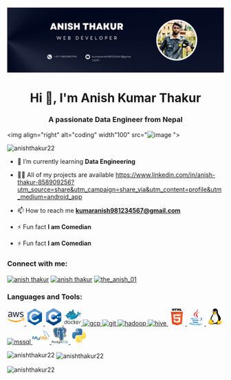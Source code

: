 ![logo](https://github.com/AnishThakur22/AnishThakur22/blob/main/5730d70b-2705-4291-9313-7cd97172df83.jpeg)
<h1 align="center">Hi 👋, I'm Anish Kumar Thakur</h1>
<h3 align="center">A passionate Data Engineer from Nepal</h3>

<img align="right" alt="coding" width"100" src="![image](https://github.com/user-attachments/assets/37d6fb31-cabd-444d-814a-68450c8df7cf)
">
<p align="left"> <img src="https://komarev.com/ghpvc/?username=anishthakur22&label=Profile%20views&color=0e75b6&style=flat" alt="anishthakur22" /> </p>

- 🌱 I’m currently learning **Data Engineering**

- 👨‍💻 All of my projects are available https://www.linkedin.com/in/anish-thakur-858909256?utm_source=share&utm_campaign=share_via&utm_content=profile&utm_medium=android_app
- 📫 How to reach me **kumaranish981234567@gmail.com**

- ⚡ Fun fact **I am Comedian**
- ⚡ Fun fact **I am Comedian**

<h3 align="left">Connect with me:</h3>
<p align="left">
<a href="https://linkedin.com/in/anish thakur" target="blank"><img align="center" src="https://raw.githubusercontent.com/rahuldkjain/github-profile-readme-generator/master/src/images/icons/Social/linked-in-alt.svg" alt="anish thakur" height="30" width="40" /></a>
<a href="https://fb.com/anish thakur" target="blank"><img align="center" src="https://raw.githubusercontent.com/rahuldkjain/github-profile-readme-generator/master/src/images/icons/Social/facebook.svg" alt="anish thakur" height="30" width="40" /></a>
<a href="https://instagram.com/the_anish_01" target="blank"><img align="center" src="https://raw.githubusercontent.com/rahuldkjain/github-profile-readme-generator/master/src/images/icons/Social/instagram.svg" alt="the_anish_01" height="30" width="40" /></a>
</p>

<h3 align="left">Languages and Tools:</h3>
<p align="left"> <a href="https://aws.amazon.com" target="_blank" rel="noreferrer"> <img src="https://raw.githubusercontent.com/devicons/devicon/master/icons/amazonwebservices/amazonwebservices-original-wordmark.svg" alt="aws" width="40" height="40"/> </a> <a href="https://www.cprogramming.com/" target="_blank" rel="noreferrer"> <img src="https://raw.githubusercontent.com/devicons/devicon/master/icons/c/c-original.svg" alt="c" width="40" height="40"/> </a> <a href="https://www.w3schools.com/cpp/" target="_blank" rel="noreferrer"> <img src="https://raw.githubusercontent.com/devicons/devicon/master/icons/cplusplus/cplusplus-original.svg" alt="cplusplus" width="40" height="40"/> </a> <a href="https://www.docker.com/" target="_blank" rel="noreferrer"> <img src="https://raw.githubusercontent.com/devicons/devicon/master/icons/docker/docker-original-wordmark.svg" alt="docker" width="40" height="40"/> </a> <a href="https://cloud.google.com" target="_blank" rel="noreferrer"> <img src="https://www.vectorlogo.zone/logos/google_cloud/google_cloud-icon.svg" alt="gcp" width="40" height="40"/> </a> <a href="https://git-scm.com/" target="_blank" rel="noreferrer"> <img src="https://www.vectorlogo.zone/logos/git-scm/git-scm-icon.svg" alt="git" width="40" height="40"/> </a> <a href="https://hadoop.apache.org/" target="_blank" rel="noreferrer"> <img src="https://www.vectorlogo.zone/logos/apache_hadoop/apache_hadoop-icon.svg" alt="hadoop" width="40" height="40"/> </a> <a href="https://hive.apache.org/" target="_blank" rel="noreferrer"> <img src="https://www.vectorlogo.zone/logos/apache_hive/apache_hive-icon.svg" alt="hive" width="40" height="40"/> </a> <a href="https://www.w3.org/html/" target="_blank" rel="noreferrer"> <img src="https://raw.githubusercontent.com/devicons/devicon/master/icons/html5/html5-original-wordmark.svg" alt="html5" width="40" height="40"/> </a> <a href="https://www.java.com" target="_blank" rel="noreferrer"> <img src="https://raw.githubusercontent.com/devicons/devicon/master/icons/java/java-original.svg" alt="java" width="40" height="40"/> </a> <a href="https://www.linux.org/" target="_blank" rel="noreferrer"> <img src="https://raw.githubusercontent.com/devicons/devicon/master/icons/linux/linux-original.svg" alt="linux" width="40" height="40"/> </a> <a href="https://www.microsoft.com/en-us/sql-server" target="_blank" rel="noreferrer"> <img src="https://www.svgrepo.com/show/303229/microsoft-sql-server-logo.svg" alt="mssql" width="40" height="40"/> </a> <a href="https://www.mysql.com/" target="_blank" rel="noreferrer"> <img src="https://raw.githubusercontent.com/devicons/devicon/master/icons/mysql/mysql-original-wordmark.svg" alt="mysql" width="40" height="40"/> </a> <a href="https://www.postgresql.org" target="_blank" rel="noreferrer"> <img src="https://raw.githubusercontent.com/devicons/devicon/master/icons/postgresql/postgresql-original-wordmark.svg" alt="postgresql" width="40" height="40"/> </a> <a href="https://www.python.org" target="_blank" rel="noreferrer"> <img src="https://raw.githubusercontent.com/devicons/devicon/master/icons/python/python-original.svg" alt="python" width="40" height="40"/> </a> </p>

<p><img align="left" src="https://github-readme-stats.vercel.app/api/top-langs?username=anishthakur22&show_icons=true&locale=en&layout=compact" alt="anishthakur22" /></p>

<p>&nbsp;<img align="center" src="https://github-readme-stats.vercel.app/api?username=anishthakur22&show_icons=true&locale=en" alt="anishthakur22" /></p>

<p><img align="center" src="https://github-readme-streak-stats.herokuapp.com/?user=anishthakur22&" alt="anishthakur22" /></p>

<!--
**AnishThakur22/AnishThakur22** is a ✨ _special_ ✨ repository because its `README.md` (this file) appears on your GitHub profi
Here are some ideas to get you started:

- 🔭 I’m currently working on ...
- 🌱 I’m currently learning ...
- 👯 I’m looking to collaborate on ...
- 🤔 I’m looking for help with ...
- 💬 Ask me about ...
- 📫 How to reach me: ...
- 😄 Pronouns: ...
- ⚡ Fun fact: ...
-->
